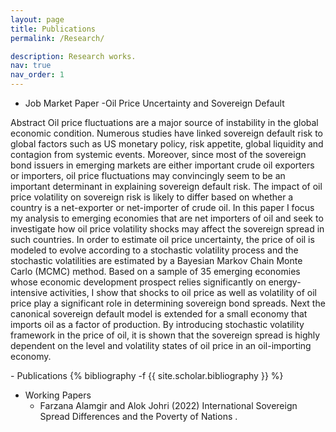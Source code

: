 ```yaml
---
layout: page
title: Publications
permalink: /Research/

description: Research works.
nav: true
nav_order: 1
---
```

<!-- _pages/publications.md -->
<div class="publications">
</div>

- Job Market Paper
  -Oil Price Uncertainty and Sovereign Default
  
Abstract
Oil price fluctuations are a major source of instability in the global economic condition. Numerous studies have linked sovereign default risk to global factors such as US monetary policy, risk appetite, global liquidity and contagion from systemic events. Moreover, since most of the sovereign bond issuers in emerging markets are either important crude oil exporters or importers, oil price fluctuations may convincingly seem to be an important determinant in explaining sovereign default risk. The impact of oil price volatility on sovereign risk is likely to differ based on whether a country is a net-exporter or net-importer of crude oil. In this paper I focus my analysis to emerging economies that are net importers of oil and seek to investigate how oil price volatility shocks may affect the sovereign spread in such countries. In order to estimate oil price uncertainty, the price of oil is modeled to evolve according to a stochastic volatility process and the stochastic volatilities are estimated by a Bayesian Markov Chain Monte Carlo (MCMC) method. Based on a sample of 35 emerging economies whose economic development prospect relies significantly on energy-intensive activities, I show that shocks to oil price as well as volatility of oil price play a significant role in determining sovereign bond spreads. Next the canonical sovereign default model is extended for a small economy that imports oil as a factor of production. By introducing stochastic volatility framework in the price of oil, it is shown that the sovereign spread is highly dependent on the level and volatility states of oil price in an oil-importing economy.
</div>
- Publications
{% bibliography -f {{ site.scholar.bibliography }} %}

</div>

- Working Papers
  - Farzana Alamgir and Alok Johri (2022)  International Sovereign Spread Differences and the Poverty of Nations .
